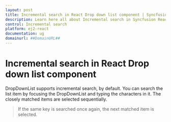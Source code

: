 ```yaml
---
layout: post
title: Incremental search in React Drop down list component | Syncfusion
description: Learn here all about Incremental search in Syncfusion React Drop down list component of Syncfusion Essential JS 2 and more.
control: Incremental search 
platform: ej2-react
documentation: ug
domainurl: ##DomainURL##
---
```


# Incremental search in React Drop down list component

DropDownList supports incremental search, by default. You can search the list item by focusing the DropDownList and typing the characters in it. The closely matched items are selected sequentially.

> If the same key is searched once again, the next matched item is selected.